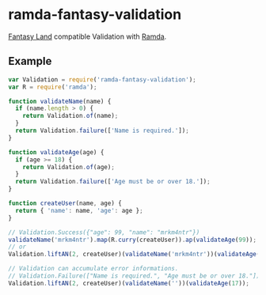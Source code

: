 ramda-fantasy-validation
=============

[Fantasy Land][1] compatible Validation with [Ramda][2].  

[1]: https://github.com/fantasyland/fantasy-land
[2]: https://github.com/ramda/ramda

Example
--------

```js
var Validation = require('ramda-fantasy-validation');
var R = require('ramda');

function validateName(name) {
  if (name.length > 0) {
    return Validation.of(name);
  }
  return Validation.failure(['Name is required.']);
}

function validateAge(age) {
  if (age >= 18) {
    return Validation.of(age);
  }
  return Validation.failure(['Age must be or over 18.']);
}

function createUser(name, age) {
  return { 'name': name, 'age': age };
}

// Validation.Success({"age": 99, "name": "mrkm4ntr"})
validateName('mrkm4ntr').map(R.curry(createUser)).ap(validateAge(99));
// or 
Validation.liftAN(2, createUser)(validateName('mrkm4ntr'))(validateAge(99));

// Validation can accumulate error informations.
// Validation.Failure(["Name is required.", "Age must be or over 18."])
Validation.liftAN(2, createUser)(validateName(''))(validateAge(17));
```

